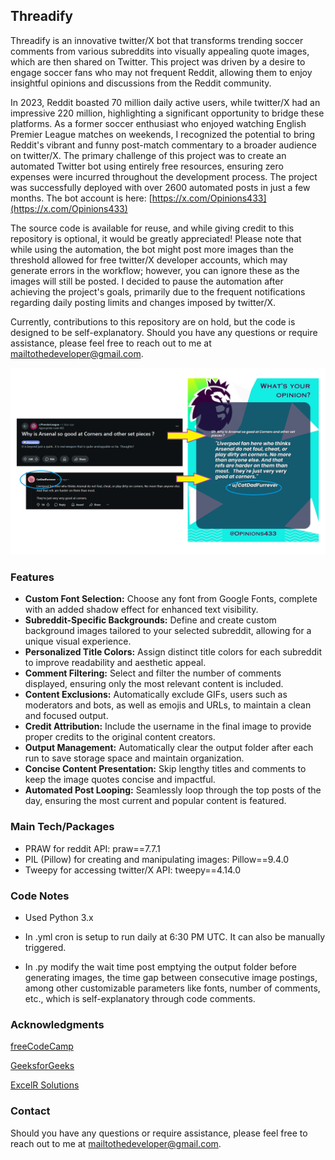 ## Threadify
Threadify is an innovative twitter/X bot that transforms trending soccer comments from various subreddits into visually appealing quote images, which are then shared on Twitter. This project was driven by a desire to engage soccer fans who may not frequent Reddit, allowing them to enjoy insightful opinions and discussions from the Reddit community.

In 2023, Reddit boasted 70 million daily active users, while twitter/X had an impressive 220 million, highlighting a significant opportunity to bridge these platforms. As a former soccer enthusiast who enjoyed watching English Premier League matches on weekends, I recognized the potential to bring Reddit's vibrant and funny post-match commentary to a broader audience on twitter/X. The primary challenge of this project was to create an automated Twitter bot using entirely free resources, ensuring zero expenses were incurred throughout the development process. The project was successfully deployed with over 2600 automated posts in just a few months. The bot account is here: [https://x.com/Opinions433](https://x.com/Opinions433)

The source code is available for reuse, and while giving credit to this repository is optional, it would be greatly appreciated! Please note that while using the automation, the bot might post more images than the threshold allowed for free twitter/X developer accounts, which may generate errors in the workflow; however, you can ignore these as the images will still be posted. I decided to pause the automation after achieving the project's goals, primarily due to the frequent notifications regarding daily posting limits and changes imposed by twitter/X.

Currently, contributions to this repository are on hold, but the code is designed to be self-explanatory. Should you have any questions or require assistance, please feel free to reach out to me at mailtothedeveloper@gmail.com.

![](https://github.com/pratmo/Threadify/blob/main/Sample.png?raw=true)

### Features
- **Custom Font Selection:** Choose any font from Google Fonts, complete with an added shadow effect for enhanced text visibility.
- **Subreddit-Specific Backgrounds:** Define and create custom background images tailored to your selected subreddit, allowing for a unique visual experience.
- **Personalized Title Colors:** Assign distinct title colors for each subreddit to improve readability and aesthetic appeal.
- **Comment Filtering:** Select and filter the number of comments displayed, ensuring only the most relevant content is included.
- **Content Exclusions:** Automatically exclude GIFs, users such as moderators and bots, as well as emojis and URLs, to maintain a clean and focused output.
- **Credit Attribution:** Include the username in the final image to provide proper credits to the original content creators.
- **Output Management:** Automatically clear the output folder after each run to save storage space and maintain organization.
- **Concise Content Presentation:** Skip lengthy titles and comments to keep the image quotes concise and impactful.
- **Automated Post Looping:** Seamlessly loop through the top posts of the day, ensuring the most current and popular content is featured.

### Main Tech/Packages
- PRAW for reddit API: praw==7.7.1
- PIL (Pillow) for creating and manipulating images: Pillow==9.4.0
- Tweepy for accessing twitter/X API: tweepy==4.14.0

### Code Notes

- Used Python 3.x

- In .yml cron is setup to run daily at 6:30 PM UTC. It can also be manually triggered.

- In .py modify the wait time post emptying the output folder before generating images, the time gap between consecutive image postings, among other customizable parameters like fonts, number of comments, etc., which is self-explanatory through code comments.

### Acknowledgments
[freeCodeCamp](https://www.freecodecamp.org/)

[GeeksforGeeks](https://www.geeksforgeeks.org/)

[ExcelR Solutions](https://www.excelr.com/)

### Contact
Should you have any questions or require assistance, please feel free to reach out to me at [mailtothedeveloper@gmail.com](mailtothedeveloper@gmail.com).
